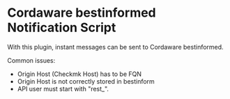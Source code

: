 # Cordaware bestinformed Notification Script

With this plugin, instant messages can be sent to Cordaware bestinformed. 

Common issues:
* Origin Host (Checkmk Host) has to be FQN
* Origin Host is not correctly stored in bestinform
* API user must start with "rest_".
